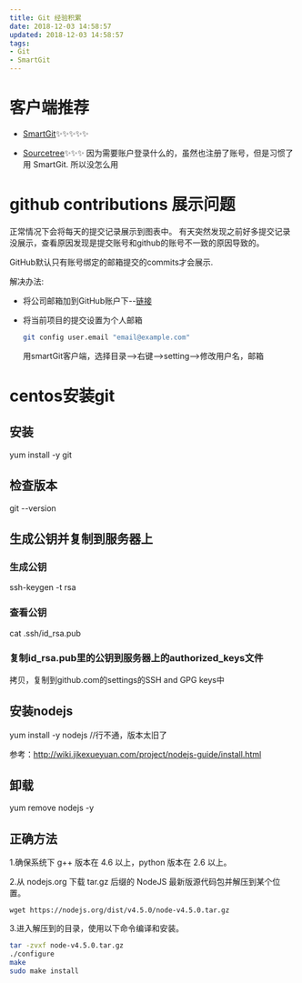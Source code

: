 ```yaml
---
title: Git 经验积累
date: 2018-12-03 14:58:57
updated: 2018-12-03 14:58:57
tags:
- Git
- SmartGit
---
```


# 客户端推荐

- [SmartGit](https://www.syntevo.com/smartgit/)✨✨✨✨✨

- [Sourcetree](https://www.sourcetreeapp.com/)✨✨✨
因为需要账户登录什么的，虽然也注册了账号，但是习惯了用 SmartGit. 所以没怎么用

# github contributions 展示问题

正常情况下会将每天的提交记录展示到图表中。
有天突然发现之前好多提交记录没展示，查看原因发现是提交账号和github的账号不一致的原因导致的。

GitHub默认只有账号绑定的邮箱提交的commits才会展示.

解决办法:

- 将公司邮箱加到GitHub账户下--[链接](https://github.com/settings/emails)

- 将当前项目的提交设置为个人邮箱

    ```bash
    git config user.email "email@example.com"
    ```

    用smartGit客户端，选择目录-->右键-->setting-->修改用户名，邮箱

# centos安装git

## 安装

yum install -y git

## 检查版本

git --version

## 生成公钥并复制到服务器上

### 生成公钥

ssh-keygen -t rsa

### 查看公钥

cat .ssh/id_rsa.pub

### 复制id_rsa.pub里的公钥到服务器上的authorized_keys文件

拷贝，复制到github.com的settings的SSH and GPG keys中

## 安装nodejs

yum install -y nodejs //行不通，版本太旧了

参考：http://wiki.jikexueyuan.com/project/nodejs-guide/install.html

## 卸载

yum remove nodejs -y

## 正确方法

1.确保系统下 g++ 版本在 4.6 以上，python 版本在 2.6 以上。

2.从 nodejs.org 下载 tar.gz 后缀的 NodeJS 最新版源代码包并解压到某个位置。

`wget https://nodejs.org/dist/v4.5.0/node-v4.5.0.tar.gz`

3.进入解压到的目录，使用以下命令编译和安装。

```bash
tar -zvxf node-v4.5.0.tar.gz
./configure
make
sudo make install
```
